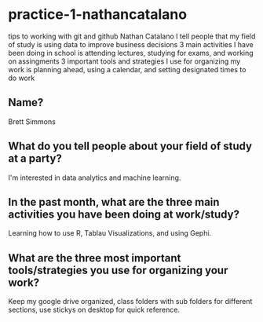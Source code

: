 # practice-1-nathancatalano
tips to working with git and github
Nathan Catalano
I tell people that my field of study is using data to improve business decisions
3 main activities I have been doing in school is attending lectures, studying for exams, and working on assingments
3 important tools and strategies I use for organizing my work is planning ahead, using a calendar, and setting designated times to do work

## Name?
Brett Simmons
## What do you tell people about your field of study at a party?
I'm interested in data analytics and machine learning.
## In the past month, what are the three main activities you have been doing at work/study?
Learning how to use R, Tablau Visualizations, and using Gephi.
## What are the three most important tools/strategies you use for organizing your work?
Keep my google drive organized, class folders with sub folders for different sections, use stickys on desktop for quick reference.
